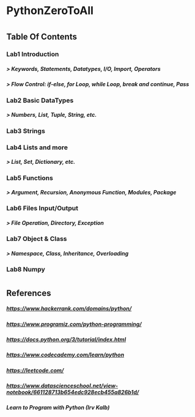 # PythonZeroToAll
#
## Table Of Contents

### Lab1	Introduction
##### 	   > Keywords, Statements, Datatypes, I/O, Import, Operators
##### 	   > Flow Control: if-else, for Loop, while Loop, break and continue, Pass

### Lab2 	Basic DataTypes
##### 	   > Numbers, List, Tuple, String, etc.

### Lab3	Strings

### Lab4	Lists and more
##### 	   > List, Set, Dictionary, etc.

### Lab5	Functions
##### 	   > Argument, Recursion, Anonymous Function, Modules, Package

### Lab6	Files Input/Output
##### 	   > File Operation, Directory, Exception

### Lab7	Object & Class
##### 	   > Namespace, Class, Inheritance, Overloading

### Lab8	Numpy

#

## References
##### https://www.hackerrank.com/domains/python/
##### https://www.programiz.com/python-programming/
##### https://docs.python.org/3/tutorial/index.html
##### https://www.codecademy.com/learn/python
##### https://leetcode.com/
##### https://www.datascienceschool.net/view-notebook/661128713b654edc928ecb455a826b1d/
##### Learn to Program with Python (Irv Kalb)



